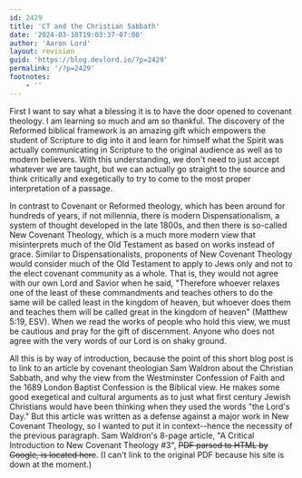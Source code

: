 ```yaml
---
id: 2429
title: 'CT and the Christian Sabbath'
date: '2024-03-10T19:03:37-07:00'
author: 'Aaron Lord'
layout: revision
guid: 'https://blog.devlord.io/?p=2429'
permalink: '/?p=2429'
footnotes:
    - ''
---
```


First I want to say what a blessing it is to have the door opened to covenant theology. I am learning so much and am so thankful. The discovery of the Reformed biblical framework is an amazing gift which empowers the student of Scripture to dig into it and learn for himself what the Spirit was actually communicating in Scripture to the original audience as well as to modern believers. With this understanding, we don't need to just accept whatever we are taught, but we can actually go straight to the source and think critically and exegetically to try to come to the most proper interpretation of a passage.

In contrast to Covenant or Reformed theology, which has been around for hundreds of years, if not millennia, there is modern Dispensationalism, a system of thought developed in the late 1800s, and then there is so-called New Covenant Theology, which is a much more modern view that misinterprets much of the Old Testament as based on works instead of grace. Similar to Dispensationalists, proponents of New Covenant Theology would consider much of the Old Testament to apply to Jews only and not to the elect covenant community as a whole. That is, they would not agree with our own Lord and Savior when he said, "Therefore whoever relaxes one of the least of these commandments and teaches others to do the same will be called least in the kingdom of heaven, but whoever does them and teaches them will be called great in the kingdom of heaven" (Matthew 5:19, ESV). When we read the works of people who hold this view, we must be cautious and pray for the gift of discernment. Anyone who does not agree with the very words of our Lord is on shaky ground.

All this is by way of introduction, because the point of this short blog post is to link to an article by covenant theologian Sam Waldron about the Christian Sabbath, and why the view from the Westminster Confession of Faith and the 1689 London Baptist Confession is the Biblical view. He makes some good exegetical and cultural arguments as to just what first century Jewish Christians would have been thinking when they used the words "the Lord's Day." But this article was written as a defense against a major work in New Covenant Theology, so I wanted to put it in context--hence the necessity of the previous paragraph. Sam Waldron's 8-page article, "A Critical Introduction to New Covenant Theology #3", <del>PDF parsed to HTML by Google, is located here</del>. (I can't link to the original PDF because his site is down at the moment.)
